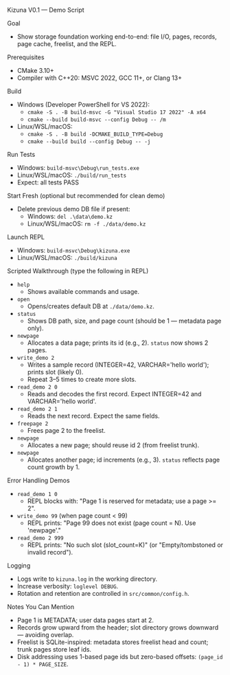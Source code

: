 Kizuna V0.1 — Demo Script

Goal
- Show storage foundation working end-to-end: file I/O, pages, records, page cache, freelist, and the REPL.

Prerequisites
- CMake 3.10+
- Compiler with C++20: MSVC 2022, GCC 11+, or Clang 13+

Build
- Windows (Developer PowerShell for VS 2022):
  - `cmake -S . -B build-msvc -G "Visual Studio 17 2022" -A x64`
  - `cmake --build build-msvc --config Debug -- /m`
- Linux/WSL/macOS:
  - `cmake -S . -B build -DCMAKE_BUILD_TYPE=Debug`
  - `cmake --build build --config Debug -- -j`

Run Tests
- Windows: `build-msvc\Debug\run_tests.exe`
- Linux/WSL/macOS: `./build/run_tests`
- Expect: all tests PASS

Start Fresh (optional but recommended for clean demo)
- Delete previous demo DB file if present:
  - Windows: `del .\data\demo.kz`
  - Linux/WSL/macOS: `rm -f ./data/demo.kz`

Launch REPL
- Windows: `build-msvc\Debug\kizuna.exe`
- Linux/WSL/macOS: `./build/kizuna`

Scripted Walkthrough (type the following in REPL)
- `help`
  - Shows available commands and usage.
- `open`
  - Opens/creates default DB at `./data/demo.kz`.
- `status`
  - Shows DB path, size, and page count (should be 1 — metadata page only).
- `newpage`
  - Allocates a data page; prints its id (e.g., 2). `status` now shows 2 pages.
- `write_demo 2`
  - Writes a sample record (INTEGER=42, VARCHAR='hello world'); prints slot (likely 0).
  - Repeat 3–5 times to create more slots.
- `read_demo 2 0`
  - Reads and decodes the first record. Expect INTEGER=42 and VARCHAR='hello world'.
- `read_demo 2 1`
  - Reads the next record. Expect the same fields.
- `freepage 2`
  - Frees page 2 to the freelist.
- `newpage`
  - Allocates a new page; should reuse id 2 (from freelist trunk).
- `newpage`
  - Allocates another page; id increments (e.g., 3). `status` reflects page count growth by 1.

Error Handling Demos
- `read_demo 1 0`
  - REPL blocks with: "Page 1 is reserved for metadata; use a page >= 2".
- `write_demo 99` (when page count < 99)
  - REPL prints: "Page 99 does not exist (page count = N). Use 'newpage'."
- `read_demo 2 999`
  - REPL prints: "No such slot (slot_count=K)" (or "Empty/tombstoned or invalid record").

Logging
- Logs write to `kizuna.log` in the working directory.
- Increase verbosity: `loglevel DEBUG`.
- Rotation and retention are controlled in `src/common/config.h`.

Notes You Can Mention
- Page 1 is METADATA; user data pages start at 2.
- Records grow upward from the header; slot directory grows downward — avoiding overlap.
- Freelist is SQLite-inspired: metadata stores freelist head and count; trunk pages store leaf ids.
- Disk addressing uses 1-based page ids but zero-based offsets: `(page_id - 1) * PAGE_SIZE`.

